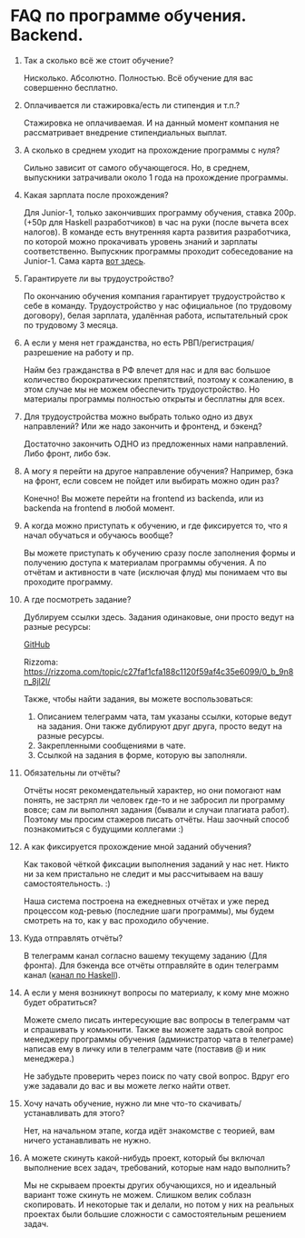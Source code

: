 # FAQ по программе обучения. Backend.


1. Так а сколько всё же стоит обучение?

   Нисколько. Абсолютно. Полностью. Всё обучение для вас совершенно бесплатно.

2. Оплачивается ли стажировка/есть ли стипендия и т.п.?

   Стажировка не оплачиваемая. И на данный момент компания не рассматривает
   внедрение стипендиальных выплат.

3. А сколько в среднем уходит на прохождение программы с нуля?

   Сильно зависит от самого обучающегося. Но, в среднем, выпускники затрачивали
   около 1 года на прохождение программы.

4. Какая зарплата после прохождения?

   Для Junior-1, только закончивших программу обучения, ставка 200р. (+50р для
   Haskell разработчиков) в час на руки (после вычета всех налогов). В команде
   есть внутренняя карта развития разработчика, по которой можно прокачивать
   уровень знаний и зарплаты соответственно. Выпускник программы проходит
   собеседование на Junior-1. Сама карта [вот
   здесь](https://github.com/fullstack-development/developers-roadmap).

5. Гарантируете ли вы трудоустройство?

   По окончанию обучения компания гарантирует трудоустройство к себе в команду.
   Трудоустройство у нас официальное (по трудовому договору), белая зарплата,
   удалённая работа, испытательный срок по трудовому 3 месяца.

6. А если у меня нет гражданства, но есть РВП/регистрация/разрешение на работу и
   пр.

   Найм без гражданства в РФ влечет для нас и для вас большое количество
   бюрократических препятствий, поэтому к сожалению, в этом случае мы не можем
   обеспечить трудоустройство. Но материалы программы полностью открыты и
   бесплатны для всех.

7. Для трудоустройства можно выбрать только одно из двух направлений? Или же
   надо закончить и фронтенд, и бэкенд?

   Достаточно закончить ОДНО из предложенных нами направлений. Либо фронт, либо
   бэк.

8. А могу я перейти на другое направление обучения? Например, бэка на фронт,
   если совсем не пойдет или выбирать можно один раз?

   Конечно! Вы можете перейти на frontend из backenda, или из backenda на
   frontend в любой момент.

9. А когда можно приступать к обучению, и где фиксируется то, что я начал
   обучаться и обучаюсь вообще?

   Вы можете приступать к обучению сразу после заполнения формы и получению
   доступа к материалам программы обучения. А по отчётам и активности в чате
   (исключая флуд) мы понимаем что вы проходите программу.

10. А где посмотреть задание?

    Дублируем ссылки здесь. Задания одинаковые, они просто ведут на разные
    ресурсы:

    [GitHub](README.md)

    Rizzoma:
    https://rizzoma.com/topic/c27faf1cfa188c1120f59af4c35e6099/0_b_9n8n_8jl2l/

    Также, чтобы найти задания, вы можете воспользоваться:
    1) Описанием телеграмм чата, там указаны ссылки, которые ведут на задания. Они также дублируют друг друга, просто ведут на разные ресурсы.
    2) Закрепленными сообщениями в чате.
    3) Ссылкой на задания в форме, которую вы заполняли.

11. Обязательны ли отчёты?

    Отчёты носят рекомендательный характер, но они помогают нам понять, не
    застрял ли человек где-то и не забросил ли программу вовсе; сам ли выполнял
    задания (бывали и случаи плагиата работ). Поэтому мы просим стажеров писать
    отчёты. Наш заочный способ познакомиться с будущими коллегами :)

12. А как фиксируется прохождение мной заданий обучения?

    Как таковой чёткой фиксации выполнения заданий у нас нет. Никто ни за кем
    пристально не следит и мы рассчитываем на вашу самостоятельность. :)

    Наша система построена на ежедневных отчётах и уже перед процессом код-ревью
    (последние шаги программы), мы будем смотреть на то, как у вас проходило
    обучение.

13. Куда отправлять отчёты?

    В телеграмм канал согласно вашему текущему заданию (Для фронта). Для бэкенда
    все отчёты отправляйте в один телеграмм канал ([канал по
    Haskell](https://t.me/learn_haskell_with_fsd)).

14. А если у меня возникнут вопросы по материалу, к кому мне можно будет
    обратиться?

    Можете смело писать интересующие вас вопросы в телеграмм чат и спрашивать у
    комьюнити. Также вы можете задать свой вопрос менеджеру программы обучения
    (администратор чата в телеграме) написав ему в личку или в телеграмм чате
    (поставив @ и ник менеджера.)

    Не забудьте проверить через поиск по чату свой вопрос. Вдруг его уже
    задавали до вас и вы можете легко найти ответ.

15. Хочу начать обучение, нужно ли мне что-то скачивать/устанавливать для этого?

    Нет, на начальном этапе, когда идёт знакомстве с теорией, вам ничего
    устанавливать не нужно.

16. А можете скинуть какой-нибудь проект, который бы включал выполнение всех
    задач, требований, которые нам надо выполнить?

    Мы не скрываем проекты других обучающихся, но и идеальный вариант тоже
    скинуть не можем. Слишком велик соблазн скопировать. И некоторые так и
    делали, но потом у них на реальных проектах были большие сложности с
    самостоятельным решением задач.

